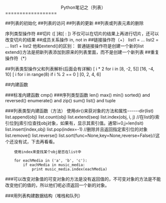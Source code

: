 <center>Python笔记之（列表）</center>
==================

##列表的初始化
##列表的访问
##列表的更新
##列表或列表元素的删除

序列类型操作符
##切片 ([ ]和[ : ])
        不仅可以在切片的结果上再进行切片，还可以改变切片的结果
##成员关系操作
        in, not in
##链接操作符（+）
        list1 = ...
        list2 = ...
        list1 + list2
        他和extend()的区别：
        普通链接操作符是创建一个新的list
        extend()方法是把新列表添加到原来的列表里面，而不是创建一个新列表
##重复操作符（*）

##列表类型操作父和列表解析(后面会有详解)
        [ i * 2 for i in [8, -2, 5]]
            [16, -4, 10]
        [ i for i in range(8) if i % 2 == 0 ]
            [0, 2, 4, 6]

##内建函数

###标准内建函数
        cmp()
###序列类型函数
        len()
        max()
        min()
        sorted() and reversed()
        enumerate() and zip()
        sum()
        list() and tuple

###列表类型内建函数（方法）
        使用dir()来获对象的方法和属性------dir(list)
        list.append(obj)
        list.count(obj)
        list.extend(seq)
        list.index(obj, i, j) //在list的i索引位到j索引位查找obj对象，如果有，显示其索引值。通常i=0,j=len(lsit)
        list.insert(index,obj)
        list.pop(index=-1) //删除并且返回指定索引位的对象
        list.remove()
        list.reverse()
        list.sort(func=None,key=None,reverse=False)//这个还没有试，下去再看看。
        
        使用index来查找某个obj是否在list中
        
        for eachMedia in ('a', 'b', 'c'):
            if eachMedia in music_media:
                print music_media.index(eachMedia)
                
###可以改变对象值的可变对象的方法是没有返回值的，不可变对象的方法是不能改变他们的值的，所以他们呢必须返回一个新的对象。

###用列表构建数据结构（堆栈和队列）